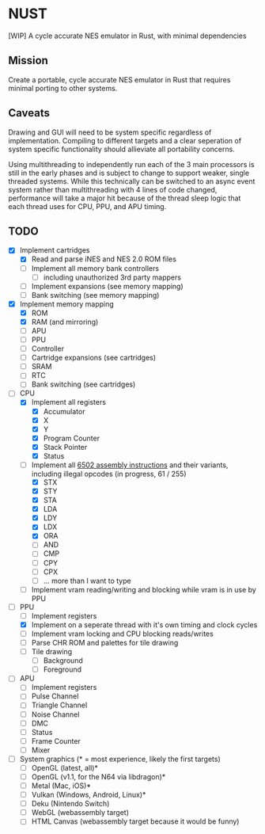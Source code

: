 # NUST

[WIP] A cycle accurate NES emulator in Rust, with minimal dependencies

## Mission

Create a portable, cycle accurate NES emulator in Rust that requires minimal porting to other systems. 

## Caveats

Drawing and GUI will need to be system specific regardless of implementation. Compiling to different targets and a clear seperation of system specific functionality should allieviate all portability concerns.

Using multithreading to independently run each of the 3 main processors is still in the early phases and is subject to change to support weaker, single threaded systems. While this technically can be switched to an async event system rather than multithreading with 4 lines of code changed, performance will take a major hit because of the thread sleep logic that each thread uses for CPU, PPU, and APU timing.

## TODO

- [x] Implement cartridges
  - [x] Read and parse iNES and NES 2.0 ROM files
  - [ ] Implement all memory bank controllers
    - [ ] including unauthorized 3rd party mappers
  - [ ] Implement expansions (see memory mapping)
  - [ ] Bank switching (see memory mapping)
- [x] Implement memory mapping
  - [x] ROM
  - [x] RAM (and mirroring)
  - [ ] APU
  - [ ] PPU
  - [ ] Controller
  - [ ] Cartridge expansions (see cartridges)
  - [ ] SRAM
  - [ ] RTC
  - [ ] Bank switching (see cartridges)
- [ ] CPU
  - [x] Implement all registers
    - [x] Accumulator
    - [x] X
    - [x] Y
    - [x] Program Counter
    - [x] Stack Pointer
    - [x] Status
  - [ ] Implement all [6502 assembly instructions](https://www.masswerk.at/6502/6502_instruction_set.html) and their variants, including illegal opcodes (in progress, 61 / 255)
    - [x] STX
    - [x] STY
    - [x] STA
    - [x] LDA
    - [x] LDY
    - [x] LDX
    - [x] ORA
    - [ ] AND
    - [ ] CMP
    - [ ] CPY
    - [ ] CPX
    - [ ] ... more than I want to type
  - [ ] Implement vram reading/writing and blocking while vram is in use by PPU
- [ ] PPU
  - [ ] Implement registers
  - [x] Implement on a seperate thread with it's own timing and clock cycles
  - [ ] Implement vram locking and CPU blocking reads/writes
  - [ ] Parse CHR ROM and palettes for tile drawing
  - [ ] Tile drawing
    - [ ] Background
    - [ ] Foreground
- [ ] APU
  - [ ] Implement registers
  - [ ] Pulse Channel
  - [ ] Triangle Channel
  - [ ] Noise Channel
  - [ ] DMC
  - [ ] Status
  - [ ] Frame Counter
  - [ ] Mixer
- [ ] System graphics (\* = most experience, likely the first targets)
  - [ ] OpenGL (latest, all)\*
  - [ ] OpenGL (v1.1, for the N64 via libdragon)\*
  - [ ] Metal (Mac, iOS)\*
  - [ ] Vulkan (Windows, Android, Linux)\*
  - [ ] Deku (Nintendo Switch)
  - [ ] WebGL (webassembly target)
  - [ ] HTML Canvas (webassembly target because it would be funny)
